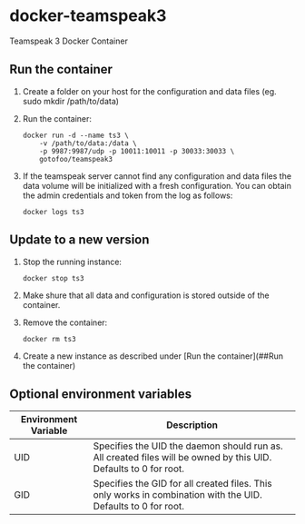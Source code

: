 # docker-teamspeak3
Teamspeak 3 Docker Container

## Run the container
1.  Create a folder on your host for the configuration and data files (eg. sudo mkdir /path/to/data)
2.  Run the container:

    ```
    docker run -d --name ts3 \
        -v /path/to/data:/data \
        -p 9987:9987/udp -p 10011:10011 -p 30033:30033 \
        gotofoo/teamspeak3
    ```
3.  If the teamspeak server cannot find any configuration and data files the data volume will be initialized with a fresh configuration. You can obtain the admin credentials and token from the log as follows:
  
    ```
    docker logs ts3
    ```

## Update to a new version
1.  Stop the running instance:

    ```
    docker stop ts3
    ```
2.  Make shure that all data and configuration is stored outside of the container.
3.  Remove the container:

    ```
    docker rm ts3
    ```
4.  Create a new instance as described under [Run the container](##Run the container)

## Optional environment variables
|Environment Variable|Description|
|--------------------|-----------|
|UID|Specifies the UID the daemon should run as. All created files will be owned by this UID. Defaults to 0 for root.|
|GID|Specifies the GID for all created files. This only works in combination with the UID. Defaults to 0 for root.|
